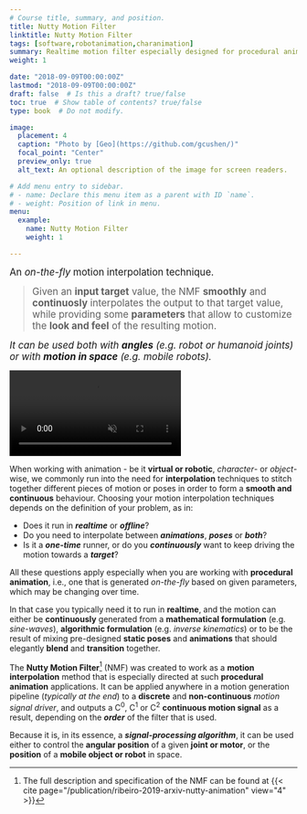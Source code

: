 ```yaml
---
# Course title, summary, and position.
title: Nutty Motion Filter
linktitle: Nutty Motion Filter
tags: [software,robotanimation,charanimation]
summary: Realtime motion filter especially designed for procedural animation of virtual or robotic characters.<br>Read more about it and learn how to use it here.
weight: 1

date: "2018-09-09T00:00:00Z"
lastmod: "2018-09-09T00:00:00Z"
draft: false  # Is this a draft? true/false
toc: true  # Show table of contents? true/false
type: book  # Do not modify.

image:
  placement: 4
  caption: "Photo by [Geo](https://github.com/gcushen/)"
  focal_point: "Center"
  preview_only: true
  alt_text: An optional description of the image for screen readers.

# Add menu entry to sidebar.
# - name: Declare this menu item as a parent with ID `name`.
# - weight: Position of link in menu.
menu:
  example:
    name: Nutty Motion Filter
    weight: 1

---
```

<big>An *on-the-fly* motion interpolation technique.

> Given an **input target** value, the NMF **smoothly** and **continuosly** interpolates the output to that target value, while providing some **parameters** that allow to customize the **look and feel** of the resulting motion.</big>

<big>*It can be used both with **angles** (e.g. robot or humanoid joints)<br> or with **motion in space** (e.g. mobile robots).*</big>

<video autoplay loop muted playsinline>
  <source src="/courses/nutty-motion-filter/nmf_demo1.mp4" type="video/mp4">
</video>

When working with animation - be it **virtual or robotic**, *character*- or *object*-wise, we commonly run into the need for **interpolation** techniques to stitch together different pieces of motion or poses in order to form a **smooth and continuous** behaviour.
Choosing your motion interpolation techniques depends on the definition of your problem, as in:
* Does it run in ***realtime*** or ***offline***?
* Do you need to interpolate between ***animations***, ***poses*** or ***both***?
* Is it a ***one-time*** runner, or do you ***continuously*** want to keep driving the motion towards a ***target***?

All these questions apply especially when you are working with **procedural animation**, i.e., one that is generated *on-the-fly* based on given parameters, which may be changing over time.

In that case you typically need it to run in **realtime**, and the motion can either be **continuously** generated from a **mathematical formulation** (e.g. *sine-waves*), **algorithmic formulation** (e.g. *inverse kinematics*) or to be the result of mixing pre-designed **static poses** and **animations** that should elegantly **blend** and **transition** together.

The **Nutty Motion Filter**[^1] (NMF) was created to work as a **motion interpolation** method that is especially directed at such **procedural animation** applications.
It can be applied anywhere in a motion generation pipeline (*typically at the end*) to a **discrete** and **non-continuous** *motion signal driver*, and outputs a C<sup>0</sup>, C<sup>1</sup> or C<sup>2</sup> **continuous motion signal** as a result, depending on the ***order*** of the filter that is used.

Because it is, in its essence, a ***signal-processing algorithm***, it can be used either to control the **angular position** of a given **joint or motor**, or the **position** of a **mobile object or robot** in space.

[^1]: The full description and specification of the NMF can be found at {{< cite page="/publication/ribeiro-2019-arxiv-nutty-animation" view="4" >}}